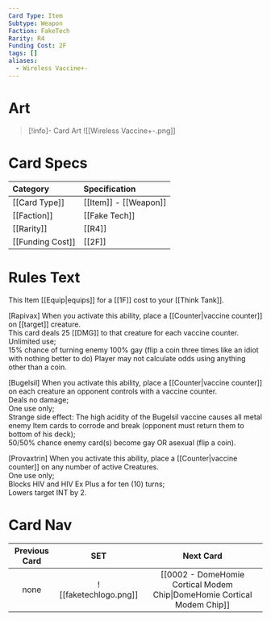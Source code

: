 ```yaml
---
Card Type: Item
Subtype: Weapon
Faction: FakeTech
Rarity: R4
Funding Cost: 2F
tags: []
aliases:
  - Wireless Vaccine+-
---
```

# Art

> [!info]- Card Art
> ![[Wireless Vaccine+-.png]]

# Card Specs

| Category | Specification| 
| :--- | :--- |
| [[Card Type]] | [[Item]] - [[Weapon]] |  
| [[Faction]] | [[Fake Tech]] | 
| [[Rarity]] | [[R4]] |  
| [[Funding Cost]] | [[2F]] |  

# Rules Text

This Item [[Equip|equips]] for a [[1F]] cost to your [[Think Tank]].  

[Rapivax] When you activate this ability, place a [[Counter|vaccine counter]] on [[target]] creature.  
This card deals 25 [[DMG]] to that creature for each vaccine counter.  
Unlimited use;  
15% chance of turning enemy 100% gay (flip a coin three times like an idiot with nothing better to do) Player may not calculate odds using anything other than a coin.  

[Bugelsil] When you activate this ability, place a [[Counter|vaccine counter]] on each creature an opponent controls with a vaccine counter.  
Deals no damage;  
One use only;  
Strange side effect: The high acidity of the Bugelsil vaccine causes all metal enemy Item cards to corrode and break (opponent must return them to bottom of his deck);  
50/50% chance enemy card(s) become gay OR asexual (flip a coin).  

[Provaxtrin] When you activate this ability, place a [[Counter|vaccine counter]] on any number of active Creatures.  
One use only;  
Blocks HIV and HIV Ex Plus a for ten (10) turns;  
Lowers target INT by 2.  

# Card Nav

| Previous Card |    SET | Next Card |
| :-----:| :-----: | :-----: |
| none | ![[faketechlogo.png]] | [[0002 - DomeHomie Cortical Modem Chip\|DomeHomie Cortical Modem Chip]] |


